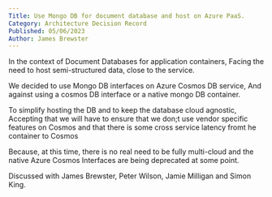 ```yaml
---
Title: Use Mongo DB for document database and host on Azure PaaS.
Category: Architecture Decision Record
Published: 05/06/2023
Author: James Brewster
---
```

In the context of Document Databases for application containers, Facing the need to host semi-structured data, close to the service.

We decided to use Mongo DB interfaces on Azure Cosmos DB service, And against using a cosmos DB interface or a native mongo DB container.

To simplify hosting the DB and to keep the database cloud agnostic, Accepting that we will have to ensure that we don;t use vendor specific features on Cosmos and that there is some cross service latency fromt he container to Cosmos

Because, at this time, there is no real need to be fully multi-cloud and the native Azure Cosmos Interfaces are being deprecated at some point.

Discussed with James Brewster, Peter Wilson, Jamie Milligan and Simon King.
